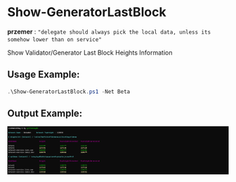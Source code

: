 # Show-GeneratorLastBlock

**przemer** : `"delegate should always pick the local data, unless its somehow lower than on service"`

Show Validator/Generator Last Block Heights Information

## Usage Example:

```powershell
.\Show-GeneratorLastBlock.ps1 -Net Beta
```

## Output Example:

![Show-GeneratorLastBlock-Output-Example](../PNG/Show-GeneratorLastBlock.png)
